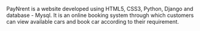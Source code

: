 PayNrent is a website developed using HTML5, CSS3, Python, Django and database - Mysql.
It is an online booking system through which customers can view available cars and book car according to their requirement.
